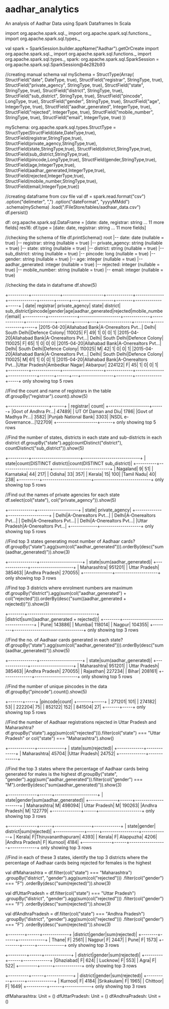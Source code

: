 # aadhar_analytics
An analysis of Aadhar Data using Spark Dataframes In Scala


import org.apache.spark.sql._
import org.apache.spark.sql.functions._
import org.apache.spark.sql.types._

val spark = SparkSession.builder.appName("Aadhar").getOrCreate
import org.apache.spark.sql._
import org.apache.spark.sql.functions._
import org.apache.spark.sql.types._
spark: org.apache.spark.sql.SparkSession = org.apache.spark.sql.SparkSession@4e282b93

//creating manual schema
val mySchema = StructType(Array(
  StructField("date", DateType, true),
  StructField("registrar", StringType, true),
  StructField("private_agency", StringType, true),
  StructField("state", StringType, true),
  StructField("district", StringType, true),
  StructField("sub_district", StringType, true),
  StructField("pincode", LongType, true),
  StructField("gender", StringType, true),
  StructField("age", IntegerType, true),
  StructField("aadhar_generated", IntegerType, true),
  StructField("rejected", IntegerType, true),
  StructField("mobile_number", StringType, true),
  StructField("email", IntegerType, true)
))

mySchema: org.apache.spark.sql.types.StructType = StructType(StructField(date,DateType,true), StructField(registrar,StringType,true), StructField(private_agency,StringType,true), StructField(state,StringType,true), StructField(district,StringType,true), StructField(sub_district,StringType,true), StructField(pincode,LongType,true), StructField(gender,StringType,true), StructField(age,IntegerType,true), StructField(aadhar_generated,IntegerType,true), StructField(rejected,IntegerType,true), StructField(mobile_number,StringType,true), StructField(email,IntegerType,true))


//creating dataframe from csv file
val df = spark.read.format("csv")
.option("delimeter", ",")
.option("dateFormat", "yyyyMMdd")
.schema(mySchema)
.load("/FileStore/tables/aadhaar_data.csv")
df.persist()

df: org.apache.spark.sql.DataFrame = [date: date, registrar: string ... 11 more fields]
res16: df.type = [date: date, registrar: string ... 11 more fields]

//checking the schema of file
df.printSchema()
root
 |-- date: date (nullable = true)
 |-- registrar: string (nullable = true)
 |-- private_agency: string (nullable = true)
 |-- state: string (nullable = true)
 |-- district: string (nullable = true)
 |-- sub_district: string (nullable = true)
 |-- pincode: long (nullable = true)
 |-- gender: string (nullable = true)
 |-- age: integer (nullable = true)
 |-- aadhar_generated: integer (nullable = true)
 |-- rejected: integer (nullable = true)
 |-- mobile_number: string (nullable = true)
 |-- email: integer (nullable = true)

//checking the data in dataframe
df.show(5)

+----------+--------------+--------------------+-------------+--------------+--------------+-------+------+---+----------------+--------+-------------+-----+
|      date|     registrar|      private_agency|        state|      district|  sub_district|pincode|gender|age|aadhar_generated|rejected|mobile_number|email|
+----------+--------------+--------------------+-------------+--------------+--------------+-------+------+---+----------------+--------+-------------+-----+
|2015-04-20|Allahabad Bank|A-Onerealtors Pvt...|        Delhi|   South Delhi|Defence Colony| 110025|     F| 49|               1|       0|            0|    1|
|2015-04-20|Allahabad Bank|A-Onerealtors Pvt...|        Delhi|   South Delhi|Defence Colony| 110025|     F| 65|               1|       0|            0|    0|
|2015-04-20|Allahabad Bank|A-Onerealtors Pvt...|        Delhi|   South Delhi|Defence Colony| 110025|     M| 42|               1|       0|            0|    1|
|2015-04-20|Allahabad Bank|A-Onerealtors Pvt...|        Delhi|   South Delhi|Defence Colony| 110025|     M| 61|               1|       0|            0|    1|
|2015-04-20|Allahabad Bank|A-Onerealtors Pvt...|Uttar Pradesh|Ambedkar Nagar|      Akbarpur| 224122|     F| 45|               1|       0|            0|    1|
+----------+--------------+--------------------+-------------+--------------+--------------+-------+------+---+----------------+--------+-------------+-----+
only showing top 5 rows

//Find the count and name of registrars in the table
df.groupBy("registrar").count().show(5)

+--------------------+------+
|           registrar| count|
+--------------------+------+
|Govt of Andhra Pr...| 47489|
| UT Of Daman and Diu|  1786|
|Govt of Madhya Pr...|  3582|
|Punjab National Bank|  3303|
|NSDL e-Governance...|122709|
+--------------------+------+
only showing top 5 rows

//Find the number of states, districts in each state and sub-districts in each district
df.groupBy("state").agg(countDistinct("district"), countDistinct("sub_district")).show(5)

+----------+------------------------+----------------------------+
|     state|count(DISTINCT district)|count(DISTINCT sub_district)|
+----------+------------------------+----------------------------+
|  Nagaland|                       9|                          51|
| Karnataka|                      44|                         217|
|    Odisha|                      33|                         357|
|    Kerala|                      15|                         100|
|Tamil Nadu|                      40|                         238|
+----------+------------------------+----------------------------+
only showing top 5 rows

//Find out the names of private agencies for each state
df.select(col("state"), col("private_agency")).show(5)

+-------------+--------------------+
|        state|      private_agency|
+-------------+--------------------+
|        Delhi|A-Onerealtors Pvt...|
|        Delhi|A-Onerealtors Pvt...|
|        Delhi|A-Onerealtors Pvt...|
|        Delhi|A-Onerealtors Pvt...|
|Uttar Pradesh|A-Onerealtors Pvt...|
+-------------+--------------------+
only showing top 5 rows

//Find top 3 states generating most number of Aadhaar cards?
df.groupBy("state").agg(sum(col("aadhar_generated"))).orderBy(desc("sum(aadhar_generated)")).show(3)

+--------------+---------------------+
|         state|sum(aadhar_generated)|
+--------------+---------------------+
|   Maharashtra|               951201|
| Uttar Pradesh|               385463|
|Andhra Pradesh|               270055|
+--------------+---------------------+
only showing top 3 rows

//Find top 3 districts where enrolment numbers are maximum
df.groupBy("district").agg(sum(col("aadhar_generated") + col("rejected"))).orderBy(desc("sum((aadhar_generated + rejected))")).show(3)

+--------+----------------------------------+
|district|sum((aadhar_generated + rejected))|
+--------+----------------------------------+
|    Pune|                            143886|
|  Mumbai|                            118014|
|  Nagpur|                            104355|
+--------+----------------------------------+
only showing top 3 rows

//Find the no. of Aadhaar cards generated in each state?
df.groupBy("state").agg(sum(col("aadhar_generated"))).orderBy(desc("sum(aadhar_generated)")).show(5)

+--------------+---------------------+
|         state|sum(aadhar_generated)|
+--------------+---------------------+
|   Maharashtra|               951201|
| Uttar Pradesh|               385463|
|Andhra Pradesh|               270055|
|     Rajasthan|               227234|
|         Bihar|               208161|
+--------------+---------------------+
only showing top 5 rows

//Find the number of unique pincodes in the data
df.groupBy("pincode").count().show(5)

+-------+-----+
|pincode|count|
+-------+-----+
| 271201|  101|
| 274182|   53|
| 222204|   75|
| 852122|  152|
| 841504|   27|
+-------+-----+
only showing top 5 rows

//Find the number of Aadhaar registrations rejected in Uttar Pradesh and Maharashtra?
df.groupBy("state").agg(sum(col("rejected"))).filter(col("state") === "Uttar Pradesh" or col("state") === "Maharashtra").show()

+-------------+-------------+
|        state|sum(rejected)|
+-------------+-------------+
|  Maharashtra|        45704|
|Uttar Pradesh|        24752|
+-------------+-------------+

//Find the top 3 states where the percentage of Aadhaar cards being generated for males is the highest
df.groupBy("state", "gender").agg(sum("aadhar_generated")).filter(col("gender") === "M").orderBy(desc("sum(aadhar_generated)")).show(3)

+--------------+------+---------------------+
|         state|gender|sum(aadhar_generated)|
+--------------+------+---------------------+
|   Maharashtra|     M|               498094|
| Uttar Pradesh|     M|               190263|
|Andhra Pradesh|     M|               122779|
+--------------+------+---------------------+
only showing top 3 rows

+--------------+------+------------------+-------------+
|         state|gender|          district|sum(rejected)|
+--------------+------+------------------+-------------+
|        Kerala|     F|Thiruvananthapuram|         4393|
|        Kerala|     F|         Alappuzha|         4206|
|Andhra Pradesh|     F|           Kurnool|         4184|
+--------------+------+------------------+-------------+
only showing top 3 rows

//Find in each of these 3 states, identify the top 3 districts where the percentage of Aadhaar cards being rejected for females is the highest

val dfMaharashtra = df.filter(col("state") === "Maharashtra")
.groupBy("district", "gender").agg(sum(col("rejected")))
.filter(col("gender") === "F")
.orderBy(desc("sum(rejected)")).show(3)

val dfUttarPradesh = df.filter(col("state") === "Uttar Pradesh")
.groupBy("district", "gender").agg(sum(col("rejected")))
.filter(col("gender") === "F")
.orderBy(desc("sum(rejected)")).show(3)

val dfAndhraPradesh = df.filter(col("state") === "Andhra Pradesh")
.groupBy("district", "gender").agg(sum(col("rejected")))
.filter(col("gender") === "F")
.orderBy(desc("sum(rejected)")).show(3)

+--------+------+-------------+
|district|gender|sum(rejected)|
+--------+------+-------------+
|   Thane|     F|         2561|
|  Nagpur|     F|         2447|
|    Pune|     F|         1573|
+--------+------+-------------+
only showing top 3 rows

+---------+------+-------------+
| district|gender|sum(rejected)|
+---------+------+-------------+
|Ghaziabad|     F|          624|
|  Lucknow|     F|          553|
|     Agra|     F|          522|
+---------+------+-------------+
only showing top 3 rows

+----------+------+-------------+
|  district|gender|sum(rejected)|
+----------+------+-------------+
|   Kurnool|     F|         4184|
|Srikakulam|     F|         1965|
|  Chittoor|     F|         1649|
+----------+------+-------------+
only showing top 3 rows

dfMaharashtra: Unit = ()
dfUttarPradesh: Unit = ()
dfAndhraPradesh: Unit = ()
